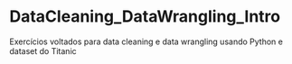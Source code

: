 # DataCleaning_DataWrangling_Intro
Exercícios voltados para data cleaning e data wrangling usando Python e dataset do Titanic 
